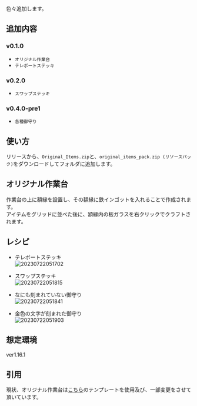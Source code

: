 色々追加します。

## 追加内容
### v0.1.0
- `オリジナル作業台`
- `テレポートステッキ`

### v0.2.0
- `スワップステッキ`

### v0.4.0-pre1
- `各種御守り`

## 使い方
リリースから、`Original_Items.zip`と、`original_items_pack.zip (リソースパック)`をダウンロードしてフォルダに追加します。

## オリジナル作業台
作業台の上に額縁を設置し、その額縁に鉄インゴットを入れることで作成されます。  
アイテムをグリッドに並べた後に、額縁内の板ガラスを右クリックでクラフトされます。  

## レシピ
- テレポートステッキ  
![20230722051702](https://github.com/oyamelon/Original-Items/assets/97399080/88d57f29-4612-452f-8223-ab71671037ab)

- スワップステッキ  
![20230722051815](https://github.com/oyamelon/Original-Items/assets/97399080/00977975-d1cf-4242-999c-cadf9a9b4006)

- なにも刻まれていない御守り  
![20230722051841](https://github.com/oyamelon/Original-Items/assets/97399080/194f014c-c1e2-477e-b600-97073d036c95)

- 金色の文字が刻まれた御守り  
![20230722051903](https://github.com/oyamelon/Original-Items/assets/97399080/88a34a4c-2f71-4cfa-a2e1-484b32330d36)

## 想定環境
ver1.16.1

## 引用
現状、オリジナル作業台は[こちら](https://sensenba.hatenablog.com/entry/2021/05/03/153317)のテンプレートを使用及び、一部変更をさせて頂いています。
